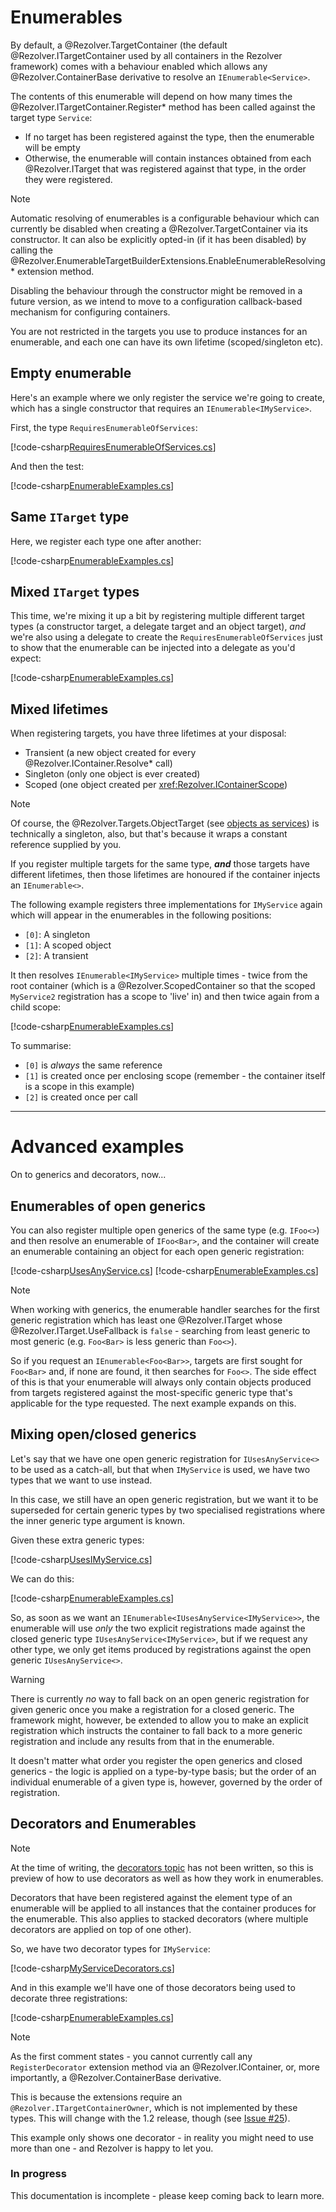 ﻿# Enumerables

By default, a @Rezolver.TargetContainer (the default @Rezolver.ITargetContainer used by all containers in the 
Rezolver framework) comes with a behaviour enabled which allows any @Rezolver.ContainerBase derivative to resolve
an `IEnumerable<Service>`.

The contents of this enumerable will depend on how many times the @Rezolver.ITargetContainer.Register*
method has been called against the target type `Service`:

- If no target has been registered against the type, then the enumerable will be empty
- Otherwise, the enumerable will contain instances obtained from each @Rezolver.ITarget that was registered
against that type, in the order they were registered.

> [!NOTE]
> Automatic resolving of enumerables is a configurable behaviour which can currently be disabled when creating 
> a @Rezolver.TargetContainer via its constructor.  It can also be explicitly opted-in (if it has been disabled)
> by calling the @Rezolver.EnumerableTargetBuilderExtensions.EnableEnumerableResolving* extension method.
> 
> Disabling the behaviour through the constructor might be removed in a future version, as we intend to move to a 
> configuration callback-based mechanism for configuring containers.

You are not restricted in the targets you use to produce instances for an enumerable, and each one can have its
own lifetime (scoped/singleton etc).

## Empty enumerable

Here's an example where we only register the service we're going to create, which has a single constructor that requires
an `IEnumerable<IMyService>`.

First, the type `RequiresEnumerableOfServices`:

[!code-csharp[RequiresEnumerableOfServices.cs](../../../../test/Rezolver.Tests.Examples/Types/RequiresEnumerableOfServices.cs#example)]

And then the test:

[!code-csharp[EnumerableExamples.cs](../../../../test/Rezolver.Tests.Examples/EnumerableExamples.cs#example1)]

## Same `ITarget` type

Here, we register each type one after another:

[!code-csharp[EnumerableExamples.cs](../../../../test/Rezolver.Tests.Examples/EnumerableExamples.cs#example2)]

## Mixed `ITarget` types

This time, we're mixing it up a bit by registering multiple different target types (a constructor target, a delegate
target and an object target), *and* we're also using a delegate to create the `RequiresEnumerableOfServices` just
to show that the enumerable can be injected into a delegate as you'd expect:

[!code-csharp[EnumerableExamples.cs](../../../../test/Rezolver.Tests.Examples/EnumerableExamples.cs#example3)]

## Mixed lifetimes

When registering targets, you have three lifetimes at your disposal:

- Transient (a new object created for every @Rezolver.IContainer.Resolve* call)
- Singleton (only one object is ever created)
- Scoped (one object created per <xref:Rezolver.IContainerScope>)

> [!NOTE]
> Of course, the @Rezolver.Targets.ObjectTarget (see [objects as services](objects.md)) is technically a singleton, also,
> but that's because it wraps a constant reference supplied by you.

If you register multiple targets for the same type, **_and_** those targets have different lifetimes, then those lifetimes are
honoured if the container injects an `IEnumerable<>`.

The following example registers three implementations for `IMyService` again which will appear in the enumerables in the 
following positions:

- `[0]`: A singleton 
- `[1]`: A scoped object
- `[2]`: A transient

It then resolves `IEnumerable<IMyService>` multiple times - twice from the root container (which
is a @Rezolver.ScopedContainer so that the scoped `MyService2` registration has a scope to 'live' in) and then
twice again from a child scope:

[!code-csharp[EnumerableExamples.cs](../../../../test/Rezolver.Tests.Examples/EnumerableExamples.cs#example4)]

To summarise:

- `[0]` is *always* the same reference
- `[1]` is created once per enclosing scope (remember - the container itself is a scope in this example)
- `[2]` is created once per call

* * *

# Advanced examples

On to generics and decorators, now...

## Enumerables of open generics

You can also register multiple open generics of the same type (e.g. `IFoo<>`) and then resolve an enumerable of 
`IFoo<Bar>`, and the container will create an enumerable containing an object for each open generic registration:

[!code-csharp[UsesAnyService.cs](../../../../test/Rezolver.Tests.Examples/Types/UsesAnyService.cs#example)]
[!code-csharp[EnumerableExamples.cs](../../../../test/Rezolver.Tests.Examples/EnumerableExamples.cs#example5)]

> [!NOTE]
> When working with generics, the enumerable handler searches for the first generic registration which has least
> one @Rezolver.ITarget whose @Rezolver.ITarget.UseFallback is `false` - searching from least generic to most
> generic (e.g. `Foo<Bar>` is less generic than `Foo<>`).
>
> So if you request an `IEnumerable<Foo<Bar>>`, targets are first sought for `Foo<Bar>` and, if none are found,
> it then searches for `Foo<>`.  The side effect of this is that your enumerable will always only contain objects
> produced from targets registered against the most-specific generic type that's applicable for the type requested.  The
> next example expands on this.

## Mixing open/closed generics

Let's say that we have one open generic registration for `IUsesAnyService<>` to be used as a catch-all, but that
when `IMyService` is used, we have two types that we want to use instead.

In this case, we still have an open generic registration, but we want it to be superseded for certain generic types by two
specialised registrations where the inner generic type argument is known.

Given these extra generic types:

[!code-csharp[UsesIMyService.cs](../../../../test/Rezolver.Tests.Examples/Types/UsesIMyService.cs#example)]

We can do this:

[!code-csharp[EnumerableExamples.cs](../../../../test/Rezolver.Tests.Examples/EnumerableExamples.cs#example6)]

So, as soon as we want an `IEnumerable<IUsesAnyService<IMyService>>`, the enumerable will use *only* the
two explicit registrations made against the closed generic type `IUsesAnyService<IMyService>`, but if we
request any other type, we only get items produced by registrations against the open generic `IUsesAnyService<>`.

> [!WARNING]
> There is currently *no* way to fall back on an open generic registration for given generic once you make a 
> registration for a closed generic.  The framework might, however, be extended to allow you to make an explicit 
> registration which instructs the container to fall back to a more generic registration and include any results from
> that in the enumerable.

It doesn't matter what order you register the open generics and closed generics - the logic is applied on a type-by-type
basis; but the order of an individual enumerable of a given type is, however, governed by the order of registration.

## Decorators and Enumerables

> [!NOTE]
> At the time of writing, the [decorators topic](decorators.md) has not been written, so this is preview of how to 
> use decorators as well as how they work in enumerables.

Decorators that have been registered against the element type of an enumerable will be applied to all instances 
that the container produces for the enumerable.  This also applies to stacked decorators (where multiple decorators are
applied on top of one other).

So, we have two decorator types for `IMyService`:

[!code-csharp[MyServiceDecorators.cs](../../../../test/Rezolver.Tests.Examples/Types/MyServiceDecorators.cs#example)]

And in this example we'll have one of those decorators being used to decorate three registrations:

[!code-csharp[EnumerableExamples.cs](../../../../test/Rezolver.Tests.Examples/EnumerableExamples.cs#example7)]

> [!NOTE]
> As the first comment states - you cannot currently call any `RegisterDecorator` extension method via an @Rezolver.IContainer,
> or, more importantly, a @Rezolver.ContainerBase derivative.
> 
> This is because the extensions require an `@Rezolver.ITargetContainerOwner`, which is not implemented by these types.
> This will change with the 1.2 release, though (see [Issue #25](https://github.com/ZolutionSoftware/Rezolver/issues/25)).

This example only shows one decorator - in reality you might need to use more than one - and Rezolver is happy to let you.

### In progress

This documentation is incomplete - please keep coming back to learn more.